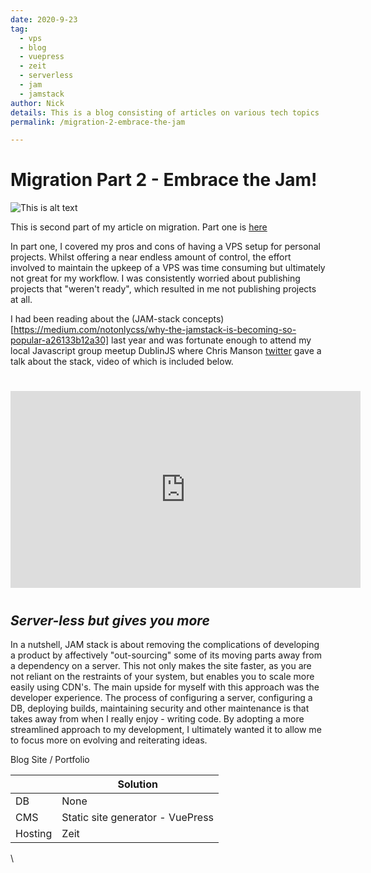 ```yaml
---
date: 2020-9-23
tag: 
  - vps
  - blog
  - vuepress
  - zeit
  - serverless
  - jam
  - jamstack
author: Nick  
details: This is a blog consisting of articles on various tech topics
permalink: /migration-2-embrace-the-jam

---
```


# Migration Part 2 - Embrace the Jam!

![This is alt text](/images/jamstack.png)

This is second part of my article on migration. Part one is [here](/migration-1-vps-full-circle) 

In part one, I covered my pros and cons of having a VPS setup for personal projects. Whilst offering a near endless amount of control, the effort involved to maintain the upkeep of a VPS was time consuming but ultimately not great for my workflow. I was consistently worried about publishing projects that "weren't ready", which resulted in me not publishing projects at all. 

I had been reading about the (JAM-stack concepts)[https://medium.com/notonlycss/why-the-jamstack-is-becoming-so-popular-a26133b12a30] last year and was fortunate enough to attend my local Javascript group meetup DublinJS where Chris Manson [twitter](https://twitter.com/real_ate) gave a talk about the stack, video of which is included below.
# 

<div style="text-align: center;"><iframe width="560" height="315" src="https://www.youtube.com/embed/eQULGb10MbQ" frameborder="0" allow="accelerometer; autoplay; clipboard-write; encrypted-media; gyroscope; picture-in-picture" allowfullscreen></iframe></div>

# # 

## *Server-less but gives you more*

In a nutshell, JAM stack is about removing the complications of developing a product by affectively "out-sourcing" some of its moving parts away from a dependency on a server. This not only makes the site faster, as you are not reliant on the restraints of your system, but enables you to scale more easily using CDN's. The main upside for myself with this approach was the developer experience. The process of configuring a server, configuring a DB, deploying builds, maintaining security and other maintenance is that takes away from when I really enjoy - writing code. By adopting a more streamlined approach to my development, I ultimately wanted it to allow me to focus more on evolving and reiterating ideas.

Blog Site / Portfolio

|    | Solution |
| -- | ------- |
| DB   | None  |
| CMS   | Static site generator - VuePress |
| Hosting | Zeit |
 
  
\
